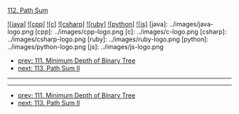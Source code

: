 [112. Path Sum](https://leetcode.com/problems/path-sum/)

[![java]](../java/112-path-sum.md)
[![cpp]](../cpp/112-path-sum.md)
[![c]](../c/112-path-sum.md)
[![csharp]](../csharp/112-path-sum.md)
[![ruby]](../ruby/112-path-sum.md)
[![python]](../python/112-path-sum.md)
[![js]](../js/112-path-sum.md)
[java]: ../images/java-logo.png
[cpp]: ../images/cpp-logo.png
[c]: ../images/c-logo.png
[csharp]: ../images/csharp-logo.png
[ruby]: ../images/ruby-logo.png
[python]: ../images/python-logo.png
[js]: ../images/js-logo.png

- [prev: 111. Minimum Depth of Binary Tree](111-minimum-depth-of-binary-tree.md)
- [next: 113. Path Sum II](113-path-sum-ii.md)

---


---

- [prev: 111. Minimum Depth of Binary Tree](111-minimum-depth-of-binary-tree.md)
- [next: 113. Path Sum II](113-path-sum-ii.md)
